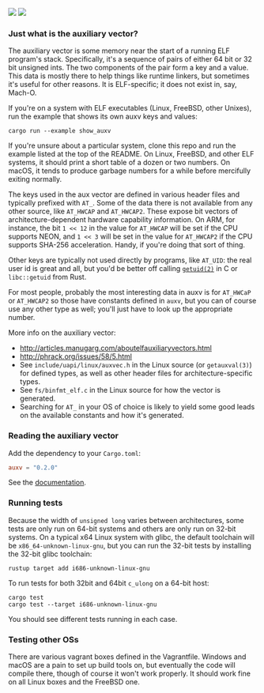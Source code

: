 [![](https://img.shields.io/crates/v/auxv.svg)](https://crates.io/crates/auxv) [![](https://docs.rs/auxv/badge.svg)](https://docs.rs/auxv/)

### Just what is the auxiliary vector?

The auxiliary vector is some memory near the start of a running ELF program's stack. Specifically, it's a sequence of pairs of either 64 bit or 32 bit unsigned ints. The two components of the pair form a key and a value. This data is mostly there to help things like runtime linkers, but sometimes it's useful for other reasons. It is ELF-specific; it does not exist in, say, Mach-O.

If you're on a system with ELF executables (Linux, FreeBSD, other Unixes), run the example that shows its own auxv keys and values:

```
cargo run --example show_auxv
```

If you're unsure about a particular system, clone this repo and run the example listed at the top of the README. On Linux, FreeBSD, and other ELF systems, it should print a short table of a dozen or two numbers. On macOS, it tends to produce garbage numbers for a while before mercifully exiting normally.

The keys used in the aux vector are defined in various header files and typically prefixed with `AT_`. Some of the data there is not available from any other source, like `AT_HWCAP` and `AT_HWCAP2`. These expose bit vectors of architecture-dependent hardware capability information. On ARM, for instance, the bit `1 << 12` in the value for `AT_HWCAP` will be set if the CPU supports NEON, and `1 << 3` will be set in the value for `AT_HWCAP2` if the CPU supports SHA-256 acceleration. Handy, if you're doing that sort of thing.

Other keys are typically not used directly by programs, like `AT_UID`: the real user id is great and all, but you'd be better off calling [`getuid(2)`](https://linux.die.net/man/2/getuid) in C or `libc::getuid` from Rust.

For most people, probably the most interesting data in auxv is for `AT_HWCaP` or `AT_HWCAP2` so those have constants defined in `auxv`, but you can of course use any other type as well; you'll just have to look up the appropriate number.

More info on the auxiliary vector:

- http://articles.manugarg.com/aboutelfauxiliaryvectors.html
- http://phrack.org/issues/58/5.html
- See `include/uapi/linux/auxvec.h` in the Linux source (or `getauxval(3)`) for defined types, as well as other header files for architecture-specific types.
- See `fs/binfmt_elf.c` in the Linux source for how the vector is generated.
- Searching for `AT_` in your OS of choice is likely to yield some good leads on the available constants and how it's generated.

### Reading the auxiliary vector

Add the dependency to your `Cargo.toml`:

```toml
auxv = "0.2.0"
```

See the [documentation](https://docs.rs/auxv/).

### Running tests

Because the width of `unsigned long` varies between architectures, some tests are only run on 64-bit systems and others are only run on 32-bit systems. On a typical x64 Linux system with glibc, the default toolchain will be `x86_64-unknown-linux-gnu`, but you can run the 32-bit tests by installing the 32-bit glibc toolchain:

```
rustup target add i686-unknown-linux-gnu
```

To run tests for both 32bit and 64bit `c_ulong` on a 64-bit host:

```
cargo test
cargo test --target i686-unknown-linux-gnu
```

You should see different tests running in each case.

### Testing other OSs

There are various vagrant boxes defined in the Vagrantfile. Windows and macOS are a pain to set up build tools on, but eventually the code will compile there, though of course it won't work properly. It should work fine on all Linux boxes and the FreeBSD one.
